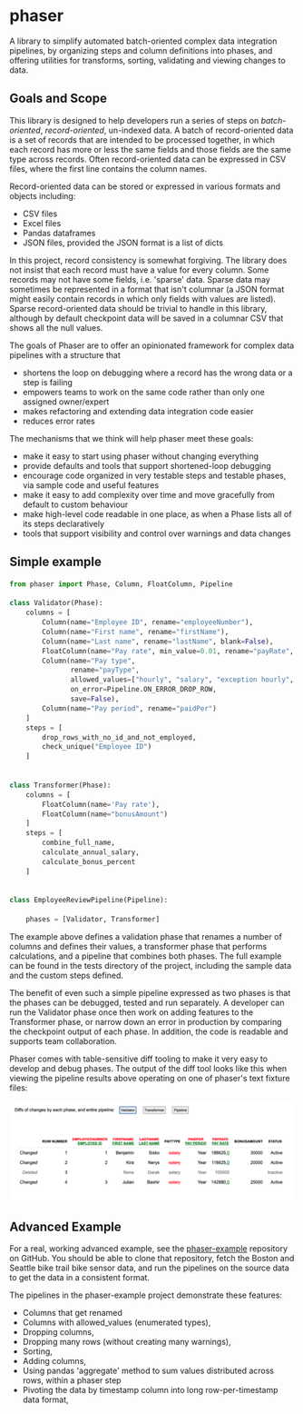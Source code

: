 # phaser

A library to simplify automated batch-oriented complex data integration pipelines, by 
organizing steps and column definitions into phases, and offering utilities for 
transforms, sorting, validating and viewing changes to data. 

## Goals and Scope

This library is designed to help developers run a series of steps on _batch-oriented_,
_record-oriented_, un-indexed data.  A batch of record-oriented data is a set of records
that are intended to be processed together, in which each record has more or less the same
fields and those fields are the same type across records.  Often record-oriented data can
be expressed in CSV files, where the first line contains the column names.

Record-oriented data can be stored or expressed in various formats and objects including:

* CSV files
* Excel files
* Pandas dataframes
* JSON files, provided the JSON format is a list of dicts

In this project, record consistency is somewhat forgiving.  The library does not insist that
each record must have a value for every column.  Some records may not have some fields, i.e. 'sparse' data.
Sparse data may sometimes be represented in a format that isn't columnar
(a JSON format might easily contain records in which only fields with values are listed).  Sparse
record-oriented data should be trivial to handle in this library, although by default checkpoint
data will be saved in a columnar CSV that shows all the null values.

The goals of Phaser are to offer an opinionated framework for complex data pipelines with a structure that

* shortens the loop on debugging where a record has the wrong data or a step is failing
* empowers teams to work on the same code rather than only one assigned owner/expert
* makes refactoring and extending data integration code easier
* reduces error rates

The mechanisms that we think will help phaser meet these goals:

* make it easy to start using phaser without changing everything
* provide defaults and tools that support shortened-loop debugging
* encourage code organized in very testable steps and testable phases, via sample code and useful features
* make it easy to add complexity over time and move gracefully from default to custom behaviour
* make high-level code readable in one place, as when a Phase lists all of its steps declaratively
* tools that support visibility and control over warnings and data changes

## Simple example

```python
from phaser import Phase, Column, FloatColumn, Pipeline

class Validator(Phase):
    columns = [
        Column(name="Employee ID", rename="employeeNumber"),
        Column(name="First name", rename="firstName"),
        Column(name="Last name", rename="lastName", blank=False),
        FloatColumn(name="Pay rate", min_value=0.01, rename="payRate", required=True),
        Column(name="Pay type",
               rename="payType",
               allowed_values=["hourly", "salary", "exception hourly", "monthly", "weekly", "daily"],
               on_error=Pipeline.ON_ERROR_DROP_ROW,
               save=False),
        Column(name="Pay period", rename="paidPer")
    ]
    steps = [
        drop_rows_with_no_id_and_not_employed,
        check_unique("Employee ID")
    ]


class Transformer(Phase):
    columns = [
        FloatColumn(name='Pay rate'),
        FloatColumn(name="bonusAmount")
    ]
    steps = [
        combine_full_name,
        calculate_annual_salary,
        calculate_bonus_percent
    ]


class EmployeeReviewPipeline(Pipeline):

    phases = [Validator, Transformer]

```

The example above defines a validation phase that renames a number of columns and defines their values, a 
transformer phase that performs calculations, and a pipeline that combines both phases.  The full example 
can be found in the tests directory of the project, including the sample data and the custom steps defined.

The benefit of even such a simple pipeline expressed as two phases is that the phases can be debugged, tested and
run separately. A developer can run the Validator phase once then work on adding features to the Transformer phase,
or narrow down an error in production by comparing the checkpoint output of each phase.  In addition, the code
is readable and supports team collaboration.

Phaser comes with table-sensitive diff tooling to make it very easy to develop and debug phases.  The output
of the diff tool looks like this
when viewing the pipeline results above operating on one of phaser's text fixture files:

![alt text](https://github.com/lisad/phaser/blob/main/docs/diff-example.png?raw=true)

## Advanced Example

For a real, working advanced example, see the [phaser-example](https://github.com/lisad/phaser-example) repository on GitHub.
You should be able to clone that repository, fetch the Boston and Seattle bike trail bike sensor data,
and run the pipelines on the source data to get the data in a consistent format.

The pipelines in the phaser-example project demonstrate these features:

* Columns that get renamed
* Columns with allowed_values (enumerated types),
* Dropping columns,
* Dropping many rows (without creating many warnings),
* Sorting,
* Adding columns,
* Using pandas 'aggregate' method to sum values distributed across rows, within a phaser step
* Pivoting the data by timestamp column into long row-per-timestamp data format,
